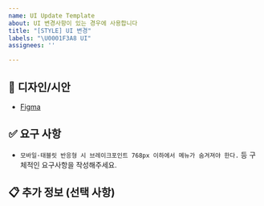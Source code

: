```yaml
---
name: UI Update Template
about: UI 변경사항이 있는 경우에 사용합니다
title: "[STYLE] UI 변경"
labels: "\U0001F3A8 UI"
assignees: ''

---
```


## 🎨 디자인/시안

- [Figma]()

## ✅ 요구 사항

- `모바일·태블릿 반응형 시 브레이크포인트 768px 이하에서 메뉴가 숨겨져야 한다.` 등 구체적인 요구사항을 작성해주세요.

## 📋 추가 정보 (선택 사항)
